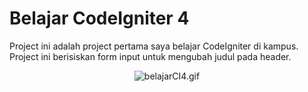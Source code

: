 # Belajar CodeIgniter 4

<p>Project ini adalah project pertama saya belajar CodeIgniter di kampus. Project ini berisiskan form input untuk mengubah judul pada header.</p>

<p align="center"><img src="./public/img/belajarCI4.gif" alt="belajarCI4.gif" /></p>

